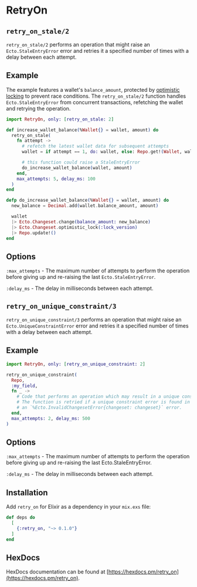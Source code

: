 # RetryOn

## `retry_on_stale/2`

`retry_on_stale/2` performs an operation that might raise an `Ecto.StaleEntryError` error and retries
it a specified number of times with a delay between each attempt.

## Example

The example features a wallet's `balance_amount`, protected by [optimistic locking](https://hexdocs.pm/ecto/Ecto.Changeset.html#optimistic_lock/3) to prevent race conditions. The `retry_on_stale/2` function handles `Ecto.StaleEntryError` from concurrent transactions, refetching the wallet and retrying the operation.

```elixir
import RetryOn, only: [retry_on_stale: 2]

def increase_wallet_balance(%Wallet{} = wallet, amount) do
  retry_on_stale(
    fn attempt ->
      # refetch the latest wallet data for subsequent attempts
      wallet = if attempt == 1, do: wallet, else: Repo.get!(Wallet, wallet.id)

      # this function could raise a StaleEntryError
      do_increase_wallet_balance(wallet, amount)
    end,
    max_attempts: 5, delay_ms: 100
  )
end

defp do_increase_wallet_balance(%Wallet{} = wallet, amount) do
  new_balance = Decimal.add(wallet.balance_amount, amount)

  wallet
  |> Ecto.Changeset.change(balance_amount: new_balance)
  |> Ecto.Changeset.optimistic_lock(:lock_version)
  |> Repo.update!()
end
```

## Options

`:max_attempts` - The maximum number of attempts to perform the operation
before giving up and re-raising the last `Ecto.StaleEntryError`.

`:delay_ms` - The delay in milliseconds between each attempt.

## `retry_on_unique_constraint/3`

`retry_on_unique_constraint/3` performs an operation that might raise an `Ecto.UniqueConstraintError` error and retries
it a specified number of times with a delay between each attempt.

## Example

```elixir
import RetryOn, only: [retry_on_unique_constraint: 2]

retry_on_unique_constraint(
  Repo,
  :my_field,
  fn _ ->
    # Code that performs an operation which may result in a unique constraint error on `:my_field`.
    # The function is retried if a unique constraint error is found in a `{:error, changeset}` tuple or
    # an `%Ecto.InvalidChangesetError{changeset: changeset}` error.
  end,
  max_attempts: 2, delay_ms: 500
)
```

## Options

`:max_attempts` - The maximum number of attempts to perform the operation
before giving up and re-raising the last Ecto.StaleEntryError.

`:delay_ms` - The delay in milliseconds between each attempt.

## Installation

Add `retry_on` for Elixir as a dependency in your `mix.exs` file:

```elixir
def deps do
  [
    {:retry_on, "~> 0.1.0"}
  ]
end
```

## HexDocs

HexDocs documentation can be found at [https://hexdocs.pm/retry_on](https://hexdocs.pm/retry_on).
